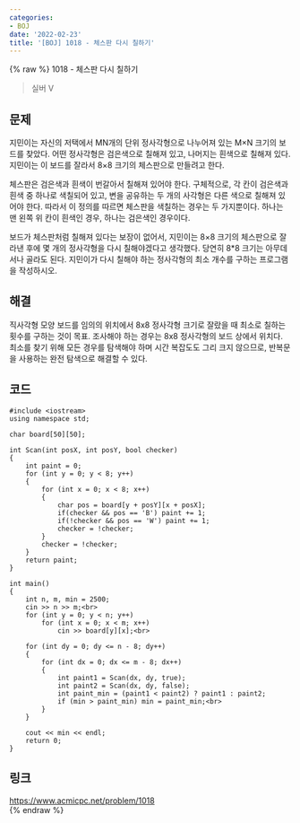 ```yaml
---
categories:
- BOJ
date: '2022-02-23'
title: '[BOJ] 1018 - 체스판 다시 칠하기'
---
```


{% raw %}
1018 - 체스판 다시 칠하기

>실버 V

## 문제
지민이는 자신의 저택에서 MN개의 단위 정사각형으로 나누어져 있는 M×N 크기의 보드를 찾았다. 어떤 정사각형은 검은색으로 칠해져 있고, 나머지는 흰색으로 칠해져 있다. 지민이는 이 보드를 잘라서 8×8 크기의 체스판으로 만들려고 한다.

체스판은 검은색과 흰색이 번갈아서 칠해져 있어야 한다. 구체적으로, 각 칸이 검은색과 흰색 중 하나로 색칠되어 있고, 변을 공유하는 두 개의 사각형은 다른 색으로 칠해져 있어야 한다. 따라서 이 정의를 따르면 체스판을 색칠하는 경우는 두 가지뿐이다. 하나는 맨 왼쪽 위 칸이 흰색인 경우, 하나는 검은색인 경우이다.

보드가 체스판처럼 칠해져 있다는 보장이 없어서, 지민이는 8×8 크기의 체스판으로 잘라낸 후에 몇 개의 정사각형을 다시 칠해야겠다고 생각했다. 당연히 8*8 크기는 아무데서나 골라도 된다. 지민이가 다시 칠해야 하는 정사각형의 최소 개수를 구하는 프로그램을 작성하시오.

##  해결
직사각형 모양 보드를 임의의 위치에서 8x8 정사각형 크기로 잘랐을 때 최소로 칠하는 횟수를 구하는 것이 목표. 조사해야 하는 경우는 8x8 정사각형의 보드 상에서 위치다. 최소를 찾기 위해 모든 경우를 탐색해야 하며 시간 복잡도도 그리 크지 않으므로, 반복문을 사용하는 완전 탐색으로 해결할 수 있다.

## 코드
```
#include <iostream>
using namespace std;

char board[50][50];

int Scan(int posX, int posY, bool checker)
{
	int paint = 0;
	for (int y = 0; y < 8; y++)
	{
		for (int x = 0; x < 8; x++)
		{
			char pos = board[y + posY][x + posX];
			if(checker && pos == 'B') paint += 1;
			if(!checker && pos == 'W') paint += 1;
			checker = !checker;
		}
		checker = !checker;
	}
	return paint;
}

int main()
{
	int n, m, min = 2500;
	cin >> n >> m;<br>
	for (int y = 0; y < n; y++)
		for (int x = 0; x < m; x++)
			cin >> board[y][x];<br>
	
	for (int dy = 0; dy <= n - 8; dy++)
	{
		for (int dx = 0; dx <= m - 8; dx++)
		{
			int paint1 = Scan(dx, dy, true);
			int paint2 = Scan(dx, dy, false);
			int paint_min = (paint1 < paint2) ? paint1 : paint2;
			if (min > paint_min) min = paint_min;<br>
		}
	}

	cout << min << endl;
	return 0;
}
```

## 링크
https://www.acmicpc.net/problem/1018<br>
{% endraw %}